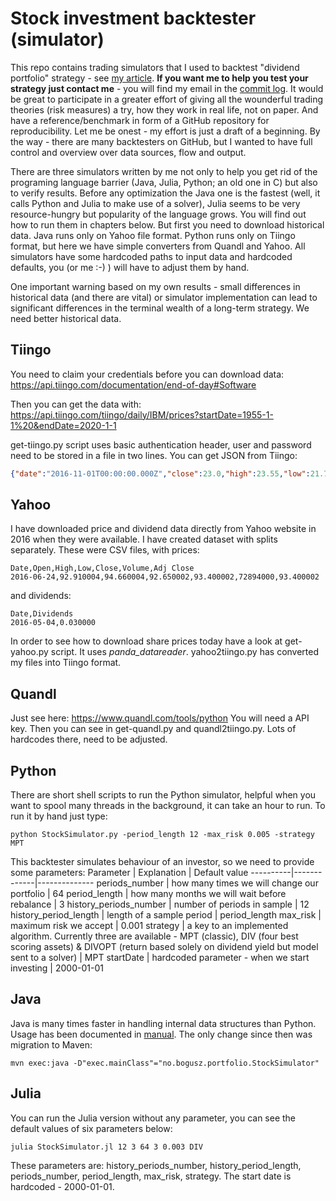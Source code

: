 # Stock investment backtester (simulator)
This repo contains trading simulators that I used to backtest "dividend portfolio" strategy - see [my article](https://github.com/boguszjelinski/stocks/blob/master/dividend-portfolio.pdf). **If you want me to help you test your strategy just contact me** - you will find my email in the [commit log](https://api.github.com/users/boguszjelinski/events/public). It would be great to participate in a greater effort of giving all the wounderful trading theories (risk measures) a try, how they work in real life, not on paper. And have a reference/benchmark in form of a GitHub repository for reproducibility. Let me be onest - my effort is just a draft of a beginning. By the way - there are many backtesters on GitHub, but I wanted to have full control and overview over data sources, flow and output.

There are three simulators written by me not only to help you get rid of the programing language barrier (Java, Julia, Python; an old one in C) but also to verify results. Before any optimization the Java one is the fastest (well, it calls Python and Julia to make use of a solver), Julia seems to be very resource-hungry but popularity of the language grows. You will find out how to run them in chapters below. But first you need to download historical data. Java runs only on Yahoo file format. Python runs only on Tiingo format, but here we have simple converters from Quandl and Yahoo. All simulators have some hardcoded paths to input data and hardcoded defaults, you (or me :-) ) will have to adjust them by hand. 

One important warning based on my own results - small differences in historical data (and there are vital) or simulator implementation can lead to significant differences in the terminal wealth of a long-term strategy. We need better historical data. 

## Tiingo
You need to claim your credentials before you can download data: https://api.tiingo.com/documentation/end-of-day#Software

Then you can get the data with: 
https://api.tiingo.com/tiingo/daily/IBM/prices?startDate=1955-1-1%20&endDate=2020-1-1

get-tiingo.py script uses basic authentication header, user and password need to be stored in a file in two lines. You can get JSON from Tiingo:
```json
{"date":"2016-11-01T00:00:00.000Z","close":23.0,"high":23.55,"low":21.78,"open":22.1,"volume":32216510,"adjClose":22.9218573046,"adjHigh":23.469988675,"adjLow":21.706002265,"adjOpen":22.0249150623,"adjVolume":32216510,"divCash":0.0,"splitFactor":1.0}
```

## Yahoo
I have downloaded price and dividend data directly from Yahoo website in 2016 when they were available. I have created dataset with splits separately. 
These were CSV files, with prices:

    Date,Open,High,Low,Close,Volume,Adj Close
    2016-06-24,92.910004,94.660004,92.650002,93.400002,72894000,93.400002
and dividends:

    Date,Dividends
    2016-05-04,0.030000
In order to see how to download share prices today have a look at get-yahoo.py script. It uses *panda_datareader*. yahoo2tiingo.py has converted my files into Tiingo format. 

## Quandl
Just see here: https://www.quandl.com/tools/python
You will need a API key. Then you can see in get-quandl.py and quandl2tiingo.py. Lots of hardcodes there, need to be adjusted. 

## Python
There are short shell scripts to run the Python simulator, helpful when you want to spool many threads in the background, it can take an hour to run. To run it by hand just type:
<pre><code>python StockSimulator.py -period_length 12 -max_risk 0.005 -strategy MPT
</code></pre>

This backtester simulates behaviour of an investor, so we need to provide some parameters:
Parameter | Explanation | Default value
----------|-------------|--------------
periods_number | how many times we will change our portfolio | 64
period_length | how many months we will wait before rebalance |  3
history_periods_number | number of periods in sample |  12 
history_period_length | length of a sample period |  period_length
max_risk | maximum risk we accept | 0.001
strategy | a key to an implemented algorithm. Currently three are available - MPT (classic), DIV (four best scoring assets) & DIVOPT (return based solely on dividend yield but model sent to a solver) | MPT
startDate | hardcoded parameter - when we start investing | 2000-01-01

## Java
Java is many times faster in handling internal data structures than Python. Usage has been documented in [manual](https://github.com/boguszjelinski/stocks/blob/master/manual.pdf). The only change since then was migration to Maven: 
<pre><code>mvn exec:java -D"exec.mainClass"="no.bogusz.portfolio.StockSimulator"
</code></pre>
## Julia
You can run the Julia version without any parameter, you can see the default values of six parameters below: 
<pre><code>julia StockSimulator.jl 12 3 64 3 0.003 DIV
</code></pre>
These parameters are: history_periods_number, history_period_length, periods_number, period_length, max_risk, strategy. The start date is hardcoded - 2000-01-01.
